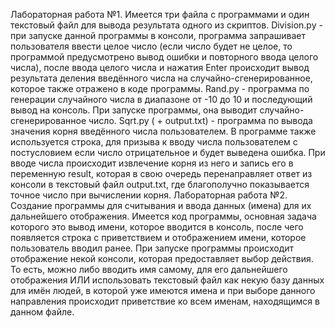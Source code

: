 Лабораторная работа №1.
    Имеется три файла с программами и один текстовый файл для вывода результата одного из скриптов.
    Division.py - при запуске данной программы в консоли, программа запрашивает пользователя ввести целое число (если число будет не целое, то программой предусмотрено вывод ошибки и повторного ввода целого числа), после ввода целого числа и нажатия Enter происходит вывод результата деления введённого числа на случайно-сгенерированное, которое также отражено в коде программы.
    Rand.py - программа по генерации случайного числа в диапазоне от -10 до 10 и последующий вывод на консоль. При запуске программы, она выводит случайно-сгенерированное число.
    Sqrt.py ( + output.txt) - программа по вывода значения корня введённого числа пользователем. В программе также используется строка, для призыва к вводу числа пользователем с постусловием если число отрицательное и будет выведена ошибка. При вводе числа происходит извлечение корня из него и запись его в переменную result, которая в свою очередь перенаправляет ответ из консоли в текстовый файл output.txt, где благополучно показывается точное число при вычислении корня.
Лабораторная работа №2.
    Создание программы для считывания и ввода данных (имена) для их дальнейшего отображения. Имеется код программы, основная задача которого это вывод имени, которое вводится в консоль, после чего появляется строка с приветствием и отображением имени, которое пользователь вводил ранее.
    При запуске программы происходит отображение некой консоли, которая предоставляет выбор действия. То есть, можно либо вводить имя самому, для его дальнейшего отображения ИЛИ использовать текстовый файл как некую базу данных для имён людей, в которой уже имеются имена и при выборе данного направления происходит приветствие ко всем именам, находящимся в данном файле.
